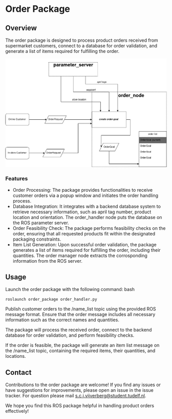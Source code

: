 # Order Package

## Overview

The order package is designed to process product orders received from supermarket customers, connect to a database for order validation, and generate a list of items required for fulfilling the order.

![drawio diagram](order_node_diagram.drawio.png)



### Features
- Order Processing: The package provides functionalities to receive customer orders via a popup window and initiates the order handling process.
- Database Integration: It integrates with a backend database system to retrieve necessary information, such as april tag number, product location and orientation. The order_handler node puts the database on the ROS parameter server.
- Order Feasibility Check: The package performs feasibility checks on the order, ensuring that all requested products fit within the designated packaging constraints.
- Item List Generation: Upon successful order validation, the package generates a list of items required for fulfilling the order, including their quantities. The order manager node extracts the corrosponding information from the ROS server.

## Usage

Launch the order package with the following command:
bash
```
roslaunch order_package order_handler.py
```

Publish customer orders to the /name_list topic using the provided ROS message format. Ensure that the order message includes all necessary information such as the correct names and quantities.

The package will process the received order, connect to the backend database for order validation, and perform feasibility checks.

If the order is feasible, the package will generate an item list message on the /name_list topic, containing the required items, their quantities, and locations.

## Contact

Contributions to the order package are welcome! If you find any issues or have suggestions for improvements, please open an issue in the issue tracker. For question please mail s.c.j.vijverberg@student.tudelf.nl.

We hope you find this ROS package helpful in handling product orders effectively!
